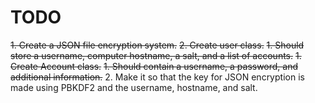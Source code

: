 # TODO

~~1. Create a JSON file encryption system.~~
~~2. Create user class.~~
   ~~1. Should store a username, computer hostname, a salt, and a list of accounts.~~ 
      ~~1. Create Account class.~~
         ~~1. Should contain a username, a password, and additional information.~~
      2. Make it so that the key for JSON encryption is made using PBKDF2 and the username, hostname, and salt.